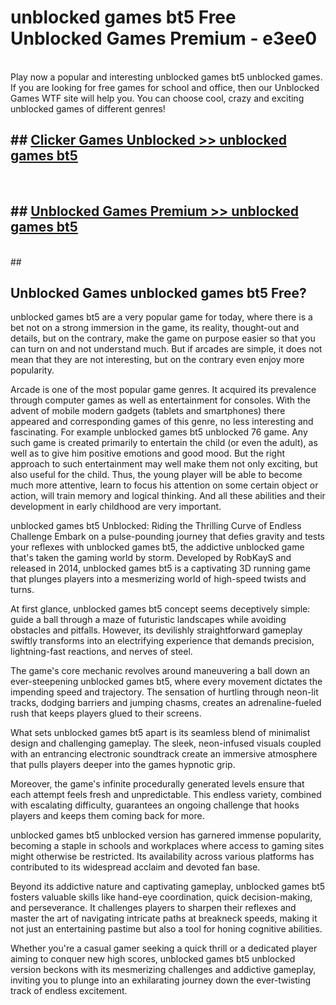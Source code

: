 # unblocked games bt5  Free Unblocked Games Premium - e3ee0 <br>
<br>
Play now a popular and interesting unblocked games bt5 unblocked games. If you are looking for free games for school and office, then our Unblocked Games WTF site will help you. You can choose cool, crazy and exciting unblocked games of different genres!


## ##  [Clicker Games Unblocked >> unblocked games bt5](http://freeplayer.one?title=unblocked_games_bt5&ref=UGames)
  <br>

##  ## [Unblocked Games Premium >> unblocked games bt5](http://freeplayer.one?title=unblocked_games_bt5&ref=UGames)
  <br>
  ##



## Unblocked Games unblocked games bt5 Free?

unblocked games bt5 are a very popular game for today, where there is a bet not on a strong immersion in the game, its reality, thought-out and details, but on the contrary, make the game on purpose easier so that you can turn on and not understand much. But if arcades are simple, it does not mean that they are not interesting, but on the contrary even enjoy more popularity.

Arcade is one of the most popular game genres. It acquired its prevalence through computer games as well as entertainment for consoles. With the advent of mobile modern gadgets (tablets and smartphones) there appeared and corresponding games of this genre, no less interesting and fascinating. For example unblocked games bt5 unblocked 76 game. Any such game is created primarily to entertain the child (or even the adult), as well as to give him positive emotions and good mood. But the right approach to such entertainment may well make them not only exciting, but also useful for the child. Thus, the young player will be able to become much more attentive, learn to focus his attention on some certain object or action, will train memory and logical thinking. And all these abilities and their development in early childhood are very important.

unblocked games bt5 Unblocked: Riding the Thrilling Curve of Endless Challenge
Embark on a pulse-pounding journey that defies gravity and tests your reflexes with unblocked games bt5, the addictive unblocked game that's taken the gaming world by storm. Developed by RobKayS and released in 2014, unblocked games bt5 is a captivating 3D running game that plunges players into a mesmerizing world of high-speed twists and turns.

At first glance, unblocked games bt5 concept seems deceptively simple: guide a ball through a maze of futuristic landscapes while avoiding obstacles and pitfalls. However, its devilishly straightforward gameplay swiftly transforms into an electrifying experience that demands precision, lightning-fast reactions, and nerves of steel.

The game's core mechanic revolves around maneuvering a ball down an ever-steepening unblocked games bt5, where every movement dictates the impending speed and trajectory. The sensation of hurtling through neon-lit tracks, dodging barriers and jumping chasms, creates an adrenaline-fueled rush that keeps players glued to their screens.

What sets unblocked games bt5 apart is its seamless blend of minimalist design and challenging gameplay. The sleek, neon-infused visuals coupled with an entrancing electronic soundtrack create an immersive atmosphere that pulls players deeper into the games hypnotic grip.

Moreover, the game's infinite procedurally generated levels ensure that each attempt feels fresh and unpredictable. This endless variety, combined with escalating difficulty, guarantees an ongoing challenge that hooks players and keeps them coming back for more.

unblocked games bt5 unblocked version has garnered immense popularity, becoming a staple in schools and workplaces where access to gaming sites might otherwise be restricted. Its availability across various platforms has contributed to its widespread acclaim and devoted fan base.

Beyond its addictive nature and captivating gameplay, unblocked games bt5 fosters valuable skills like hand-eye coordination, quick decision-making, and perseverance. It challenges players to sharpen their reflexes and master the art of navigating intricate paths at breakneck speeds, making it not just an entertaining pastime but also a tool for honing cognitive abilities.

Whether you're a casual gamer seeking a quick thrill or a dedicated player aiming to conquer new high scores, unblocked games bt5 unblocked version beckons with its mesmerizing challenges and addictive gameplay, inviting you to plunge into an exhilarating journey down the ever-twisting track of endless excitement.